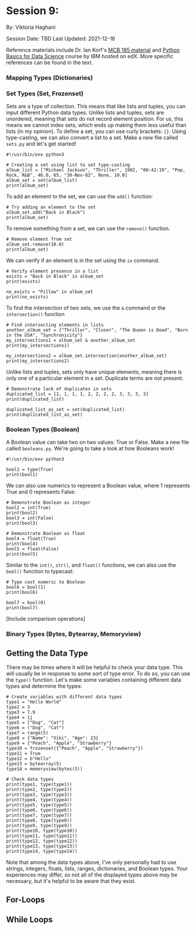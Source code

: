 # Session 9:

By: Viktoria Haghani

Session Date: TBD
Last Updated: 2021-12-16

Reference materials include Dr. Ian Korf's [MCB 185 material](https://github.com/vhaghani26/Learning_Python/tree/master/MCB%20185%20(Korf%20Course)) and [Python Basics for Data Science](https://www.edx.org/course/python-basics-for-data-science?index=product&queryID=4d4d882866dc3e8628ed7728b4662847&position=1) course by IBM hosted on edX. More specific references can be found in the text.

### Mapping Types (Dictionaries)

### Set Types (Set, Frozenset)

Sets are a type of collection. This means that like lists and tuples, you can input different Python data types. Unlike lists and tuples, sets are unordered, meaning that sets do not record element position. For us, this means we cannot index sets, which ends up making them less useful than lists (in my opinion). To define a set, you can use curly brackets: `{}`. Using type-casting, we can also convert a list to a set. Make a new file called `sets.py` and let's get started!

```
#!/usr/bin/env python3

# Creating a set using list to set type-casting
album_list = ["Michael Jackson", "Thriller", 1982, "00:42:19", "Pop, Rock, R&B", 46.0, 65, "30-Nov-82", None, 10.0]
album_set = set(album_list)             
print(album_set)
```

To add an element to the set, we can use the `add()` function:

```
# Try adding an element to the set
album_set.add("Back in Black")
print(album_set)
```

To remove something from a set, we can use the `remove()` function.

```
# Remove element from set
album_set.remove(10.0)
print(album_set)
```

We can verify if an element is in the set using the `in` command.

```
# Verify element presence in a list
exists = "Back in Black" in album_set
print(exists)

no_exists = "Pillow" in album_set
print(no_exists)
```

To find the intersection of two sets, we use the `&` command or the `intersection()` function

```
# Find intersecting elements in lists
another_album_set = {"Thriller", "Closer", "The Queen is Dead", "Born in the USA", "Synchronicity"}
my_intersections1 = album_set & another_album_set
print(my_intersections1)

my_intersections2 = album_set.intersection(another_album_set)
print(my_intersections2)
```

Unlike lists and tuples, sets only have unique elements, meaning there is only one of a particular element in a set. Duplicate terms are not present. 

```
# Demonstrate lack of duplicates in sets
duplicated_list = [1, 1, 1, 1, 2, 2, 2, 2, 3, 3, 3, 3]
print(duplicated_list)

duplicated_list_as_set = set(duplicated_list)
print(duplicated_list_as_set)
```

### Boolean Types (Boolean)

A Boolean value can take two on two values: True or False. Make a new file called `booleans.py`. We're going to take a look at how Booleans work!

```
#!/usr/bin/env python3

bool1 = type(True)
print(bool1)
```

We can also use numerics to represent a Boolean value, where 1 represents True and 0 represents False:

```
# Demonstrate Boolean as integer
bool2 = int(True)
print(bool2)
bool3 = int(False)
print(bool3)

# Demonstrate Boolean as float
bool4 = float(True)
print(bool4)
bool5 = float(False)
print(bool5)
```

Similar to the `int()`, `str()`, and `float()` functions, we can also use the `bool()` function to typecast:

```
# Type cast numeric to Boolean
bool6 = bool(1)
print(bool6)

bool7 = bool(0)
print(bool7)
```

[Include comparison operations]

### Binary Types (Bytes, Bytearray, Memoryview)

## Getting the Data Type

There may be times where it will be helpful to check your data type. This will usually be in response to some sort of type error. To do so, you can use the `type()` function. Let's make some variables containing different data types and determine the types:

```
# Create variables with different data types
type1 = "Hello World"
type2 = 3
type3 = 7.9
type4 = 1j
type5 = ["Dog", "Cat"]
type6 = ("Dog", "Cat")
type7 = range(5)
type8 = {"Name": "Viki", "Age": 23}
type9 = {"Peach", "Apple", "Strawberry"}
type10 = frozenset({"Peach", "Apple", "Strawberry"})
type11 = True
type12 = b"Hello"
type13 = bytearray(5)
type14 = memoryview(bytes(5))

# Check data types
print(type1, type(type1))
print(type2, type(type2))
print(type3, type(type3))
print(type4, type(type4))
print(type5, type(type5))
print(type6, type(type6))
print(type7, type(type7))
print(type8, type(type8))
print(type9, type(type9))
print(type10, type(type10))
print(type11, type(type11))
print(type12, type(type12))
print(type13, type(type13))
print(type14, type(type14))
```

Note that among the data types above, I've only personally had to use strings, integers, floats, lists, ranges, dictionaries, and Boolean types. Your experiences may differ, so not all of the displayed types above may be necessary, but it's helpful to be aware that they exist.

## For-Loops

## While Loops